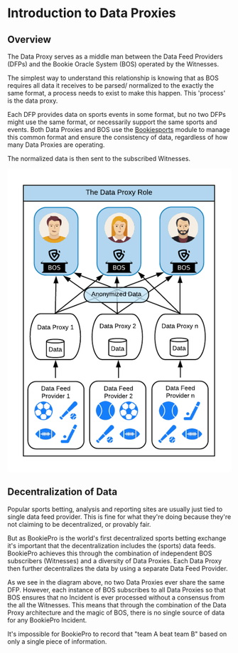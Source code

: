 # Introduction to Data Proxies

## Overview

The Data Proxy serves as a middle man between the Data Feed Providers (DFPs) and the Bookie Oracle System (BOS) operated by the Witnesses.&#x20;

The simplest way to understand this relationship is knowing that as BOS requires all data it receives to be parsed/ normalized to the exactly the same format, a process needs to exist to make this happen. This 'process' is the data proxy.

Each DFP provides data on sports events in some format, but no two DFPs might use the same format, or necessarily support the same sports and events. Both Data Proxies and BOS use the [Bookiesports](../bookie-oracle-suite-bos/bookiesports/) module to manage this common format and ensure the consistency of data, regardless of how many Data Proxies are operating.

The normalized data is then sent to the subscribed Witnesses.

![](<../.gitbook/assets/Data Proxies-1.png>)

## Decentralization of Data

Popular sports betting, analysis and reporting sites are usually just tied to single data feed provider. This is fine for what they're doing because they're not claiming to be decentralized, or provably fair.

But as BookiePro is the world's first decentralized sports betting exchange it's important that the decentralization includes the (sports) data feeds. BookiePro achieves this through the combination of independent BOS subscribers (Witnesses) and a diversity of Data Proxies. Each Data Proxy then further decentralizes the data by using a separate Data Feed Provider.

As we see in the diagram above, no two Data Proxies ever share the same DFP. However, each instance of BOS subscribes to all Data Proxies so that BOS ensures that no Incident is ever processed without a consensus from the all the Witnesses. This means that through the combination of the Data Proxy architecture and the magic of BOS, there is no single source of data for any BookiePro Incident.

It's impossible for BookiePro to record that "team A beat team B" based on only a single piece of information.

##
